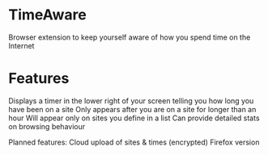 TimeAware
=========

Browser extension to keep yourself aware of how you spend time on the Internet

Features
========

Displays a timer in the lower right of your screen telling you how long you have been on a site
Only appears after you are on a site for longer than an hour
Will appear only on sites you define in a list
Can provide detailed stats on browsing behaviour

Planned features:
Cloud upload of sites & times (encrypted)
Firefox version


